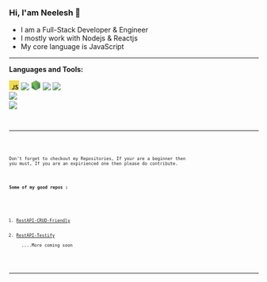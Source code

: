 ### Hi, I'am Neelesh 👋

<ul>
  <li>I am a Full-Stack Developer & Engineer</li>
  <li>I mostly work with Nodejs & Reactjs</li>
  <li>My core language is JavaScript</li>
</ul>
  
<hr/>

**Languages and Tools:**  

<code><a><img height="20" alt="Javascript" src="https://raw.githubusercontent.com/github/explore/80688e429a7d4ef2fca1e82350fe8e3517d3494d/topics/javascript/javascript.png"></a></code>
<code><a href="https://reactjs.org/"><img height="20" src="https://www.themightycribb.com/wp-content/uploads/2020/07/react-logo.png"></a></code>
<code><a href=""><img height="20" src="https://raw.githubusercontent.com/github/explore/80688e429a7d4ef2fca1e82350fe8e3517d3494d/topics/nodejs/nodejs.png"></a></code>
<code><a href=""><img height="20" src="https://restfulapi.net/wp-content/uploads/rest.png"></a></code>
<code><a href="https://expressjs.com/"><img height="20" src="https://cdn.spec-india.com/wp-content/uploads/2017/03/Express-JS.png"></a><code>
<code><a href="https://sass-lang.com/"><img height="20" src="https://upload.wikimedia.org/wikipedia/commons/thumb/9/96/Sass_Logo_Color.svg/1200px-Sass_Logo_Color.svg.png"></a><code>
<code><a href="https://reactjs.org/docs/jsx-in-depth.html"><img height="20" src="https://media.glassdoor.com/sqll/3149443/jsx-squarelogo-1583785604190.png"></a><code>

<hr/>
 
Don't forget to checkout my Repositories, If your are a beginner then you must, If you are an expirienced one then please do contribute.
 
#### Some of my good repos :
 
<ol>
  <li><a href="https://github.com/neeleshio/RestAPI-CRUD-Friendly">RestAPI-CRUD-Friendly</a></li>
  <li><a href="https://github.com/neeleshio/RestAPI-Testify">RestAPI-Testify</a></li>
  ....More coming soon
</ol>

<hr/>

